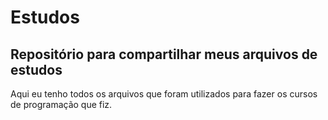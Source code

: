 # Estudos
## Repositório para compartilhar meus arquivos de estudos
Aqui eu tenho todos os arquivos que foram utilizados para fazer os cursos de programação que fiz.
